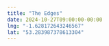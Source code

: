 ```yaml
---
title: "The Edges"
date: 2024-10-27T09:00:00-00:00
lng: "-1.628172643246567"
lat: "53.283987378613304"
---
```

